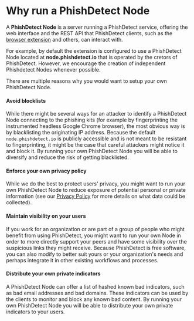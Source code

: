 # Why run a PhishDetect Node

A **PhishDetect Node** is a server running a PhishDetect service, offering the web interface and the REST API that PhishDetect clients, such as the [browser extension](https://github.com/phishdetect/phishdetect-extension) and others, can interact with.

For example, by default the extension is configured to use a PhishDetect Node located at **node.phishdetect.io** that is operated by the cretors of PhishDetect. However, we encourage the creation of independent Phishdetect Nodes whenever possible.

There are multiple reasons why you would want to setup your own PhishDetect Node.

#### Avoid blocklists

While there might be several ways for an attacker to identify a PhishDetect Node connecting to the phishing kits (for example by fingerprinting the instrumented headless Google Chrome browser), the most obvious way is by blacklisting the originating IP address. Because the default `node.phishdetect.io` is publicly accessible and is not meant to be resistant to fingerprinting, it might be the case that careful attackers might notice it and block it. By running your own PhishDetect Node you will be able to diversify and reduce the risk of getting blacklisted.

#### Enforce your own privacy policy

While we do the best to protect users' privacy, you might want to run your own PhishDetect Node to reduce exposure of potential personal or private information (see our [Privacy Policy](https://phishdetect.io/help/privacy/) for more details on what data could be collected).

#### Maintain visibility on your users

If you work for an organization or are part of a group of people who might benefit from using PhishDetect, you might want to run your own Node in order to more directly support your peers and have some visibility over the suspicious links they might receive. Because PhishDetect is free software, you can also modify to better suit yours or your organization's needs and perhaps integrate it in other existing workflows and processes.

#### Distribute your own private indicators

A PhishDetect Node can offer a list of hashed known bad indicators, such as bad email addresses and bad domains. These indicators can be used by the clients to monitor and block any known bad content. By running your own PhishDetect Node you will be able to distribute your own private indicators to your users.
